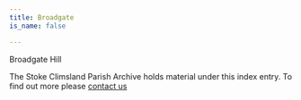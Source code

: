 ```yaml
---
title: Broadgate
is_name: false

---
```


Broadgate Hill


The Stoke Climsland Parish Archive holds material under this index entry. To find out more please [contact us](/contact/)
